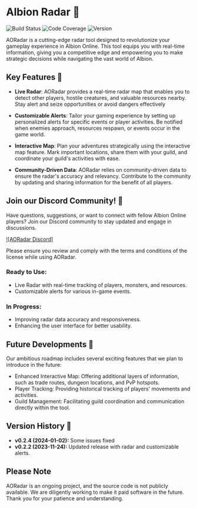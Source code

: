 # Albion Radar 🌟

![Build Status](https://img.shields.io/badge/build-passing-brightgreen.svg)
![Code Coverage](https://img.shields.io/badge/coverage-80%25-yellow.svg)
![Version](https://img.shields.io/badge/version-0.1.0-blue.svg)

AORadar is a cutting-edge radar tool designed to revolutionize your gameplay experience in Albion Online. This tool equips you with real-time information, giving you a competitive edge and empowering you to make strategic decisions while navigating the vast world of Albion.


## Key Features 🚀

- **Live Radar**: AORadar provides a real-time radar map that enables you to detect other players, hostile creatures, and valuable resources nearby. Stay alert and seize opportunities or avoid dangers effectively

- **Customizable Alerts**: Tailor your gaming experience by setting up personalized alerts for specific events or player activities. Be notified when enemies approach, resources respawn, or events occur in the game world.

- **Interactive Map**: Plan your adventures strategically using the interactive map feature. Mark important locations, share them with your guild, and coordinate your guild's activities with ease.

- **Community-Driven Data**: AORadar relies on community-driven data to ensure the radar's accuracy and relevancy. Contribute to the community by updating and sharing information for the benefit of all players.



## Join our Discord Community! 🚀

Have questions, suggestions, or want to connect with fellow Albion Online players? Join our Discord community to stay updated and engage in discussions.

[![AORadar Discord]](https://discord.gg/U8xB4zR6AS)


Please ensure you review and comply with the terms and conditions of the license while using AORadar.

### Ready to Use:

- Live Radar with real-time tracking of players, monsters, and resources.
- Customizable alerts for various in-game events.

### In Progress:

- Improving radar data accuracy and responsiveness.
- Enhancing the user interface for better usability.

## Future Developments 🔮

Our ambitious roadmap includes several exciting features that we plan to introduce in the future:

- Enhanced Interactive Map: Offering additional layers of information, such as trade routes, dungeon locations, and PvP hotspots.
- Player Tracking: Providing historical tracking of players' movements and activities.
- Guild Management: Facilitating guild coordination and communication directly within the tool.


## Version History 📜

- **v0.2.4 (2024-01-02):** Some issues fixed
- **v0.2.2 (2023-11-24):** Updated release with radar and customizable alerts.

## Please Note

AORadar is an ongoing project, and the source code is not publicly available. We are diligently working to make it paid software in the future. Thank you for your patience and understanding.
